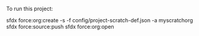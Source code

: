 To run this project:

sfdx force:org:create -s -f config/project-scratch-def.json -a  myscratchorg
sfdx force:source:push
sfdx force:org:open